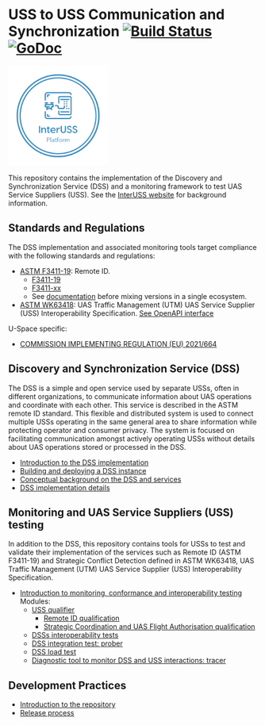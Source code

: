 # USS to USS Communication and Synchronization [![Build Status](https://dev.azure.com/astm/dss/_apis/build/status/interuss.dss?branchName=master)](https://dev.azure.com/astm/dss/_build/latest?definitionId=2&branchName=master) [![GoDoc](https://godoc.org/github.com/interuss/dss?status.svg)](https://godoc.org/github.com/interuss/dss)

<img src="assets/color_logo_transparent.png" width="200">

This repository contains the implementation of the Discovery and Synchronization Service (DSS) and a monitoring
framework to test UAS Service Suppliers (USS). See the [InterUSS website](https://interuss.org) for background information.

## Standards and Regulations

The DSS implementation and associated monitoring tools target compliance with the following standards and regulations:

- [ASTM F3411-19](https://www.astm.org/Standards/F3411.htm): Remote ID.
    - [F3411-19](./interfaces/rid/v1/remoteid)
    - [F3411-xx](./interfaces/rid/v2/remoteid)
    - See [documentation](./interfaces/rid/README.md) before mixing versions in a single ecosystem.
- [ASTM WK63418](https://www.astm.org/DATABASE.CART/WORKITEMS/WK63418.htm): UAS Traffic Management (UTM) UAS
Service Supplier (USS) Interoperability Specification.
[See OpenAPI interface](./interfaces/astm-utm)

U-Space specific:
- [COMMISSION IMPLEMENTING REGULATION (EU) 2021/664](https://eur-lex.europa.eu/legal-content/EN/TXT/HTML/?uri=CELEX:32021R0664&from=EN#d1e32-178-1)

## Discovery and Synchronization Service (DSS)

The DSS is a simple and open service used by separate USSs, often in different organizations, to communicate
information about UAS operations and coordinate with each other. This service is described in the ASTM remote
ID standard. This flexible and distributed system is used to connect multiple USSs operating in the same general
area to share information while protecting operator and consumer privacy. The system is focused on facilitating
communication amongst actively operating USSs without details about UAS operations stored or processed in the DSS.

- [Introduction to the DSS implementation](./README_DSS.md)
- [Building and deploying a DSS instance](./build/README.md)
- [Conceptual background on the DSS and services](./concepts.md)
- [DSS implementation details](./implementation_details.md)

## Monitoring and UAS Service Suppliers (USS) testing

In addition to the DSS, this repository contains tools for USSs to test and validate their implementation of the
services such as Remote ID (ASTM F3411-19) and Strategic Conflict Detection defined in ASTM WK63418, UAS Traffic
Management (UTM) UAS Service Supplier (USS) Interoperability Specification.

- [Introduction to monitoring, conformance and interoperability testing](./monitoring/README.md)<br>Modules:
  - [USS qualifier](./monitoring/uss_qualifier)
    - [Remote ID qualification](./monitoring/uss_qualifier/rid)
    - [Strategic Coordination and UAS Flight Authorisation qualification](./monitoring/uss_qualifier/scd)
  - [DSSs interoperability tests](./monitoring/interoperability)
  - [DSS integration test: prober](./monitoring/prober)
  - [DSS load test](./monitoring/loadtest)
  - [Diagnostic tool to monitor DSS and USS interactions: tracer](./monitoring/tracer)

## Development Practices
<!-- - [Getting Started]() -->
<!-- - [Contribution Guidelines]() -->
- [Introduction to the repository](./introduction_to_repository.md)
- [Release process](./RELEASE.md)
<!-- - [Governance]() -->
